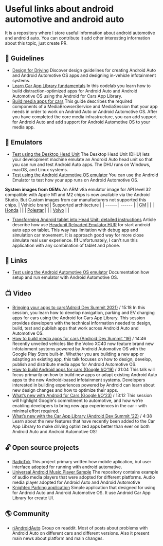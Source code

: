 # Useful links about android automotive and android auto

It is a repository where I store useful information about android automotive and android auto. You can contribute it add other interesting information about this topic, just create PR.

## 🦮 Guidelines

- [Design for Driving](https://developers.google.com/cars/design)
Discover design guidelines for creating Android Auto and Android Automotive OS apps and designing in-vehicle infotainment systems.
- [Learn Car App Library fundamentals](https://developer.android.com/codelabs/car-app-library-fundamentals#0)
In this codelab you learn how to build distraction-optimized apps for Android Auto and Android Automotive OS using the Android for Cars App Library.
- [Build media apps for cars](https://developer.android.com/training/cars/media)
This guide describes the required components of a MediaBrowserService and MediaSession that your app needs in order to work on Android Auto or Android Automotive OS. After you have completed the core media infrastructure, you can add support for Android Auto and add support for Android Automotive OS to your media app.

## 📲 Emulators

- [Test using the Desktop Head Unit](https://developer.android.com/training/cars/testing/dhu)
The Desktop Head Unit (DHU) lets your development machine emulate an Android Auto head unit so that you can run and test Android Auto apps. The DHU runs on Windows, macOS, and Linux systems.
- [Test using the Android Automotive OS emulator](https://developer.android.com/training/cars/testing/emulator)
You can use the Android Emulator to test how your app runs on Android Automotive OS.

 **System images from OEMs**
An ARM v8a emulator image for API level 32 compatible with Apple M1 and M2 chips is now available via the Android Studio. But Custom images from car manufacturers not supported this chips.
| Vehicle brand | Supported architecture |
| ------ | ------ |
| [GM](https://developer.gm.com/in-vehicle-apps) |  |
| [Honda](https://global.honda/en/cars-apps/index.html) | |
| [Polestar](https://www.polestar.com/us/developer/get-started/emulator/) |  |
| [Volvo](https://developer.volvocars.com/in-car-apps/android-emulator-xc40/) |  |

- [Transforming Android tablet into Head Unit: detailed instructions](https://mygpstools.com/android-auto-tablet) Article describe how use [Headunit Reloaded Emulator HUR](https://play.google.com/store/apps/details?id=gb.xxy.hr&hl=en_US) for start android auto app on tablet. This way has limitation with debug app and simulation car movement. It is approach good way for more close simulate real user experience. **!!!** Unfortunately, I can't run this application with any combination of tablet and phone.

## 🔗 Links

- [Test using the Android Automotive OS emulator](https://developer.android.com/training/cars/testing/emulator)
Documentation how setup and run emulator with Android Automotive OS.

## 📺 Video

- [Bringing your apps to cars(Adroid Dev Summit 2021)](https://www.youtube.com/watch?v=ELeNmFrm4vM) / 15:18
In this session, you learn how to develop navigation, parking and EV charging apps for cars using the Android for Cars App Library. This session provides developers with the technical information needed to design, build, test and publish apps that work across Android Auto and Automotive OS.
- [How to build media apps for cars (Android Dev Summit '19)](https://www.youtube.com/watch?v=Ujwy_AoJnZs) / 14:46
Recently unveiled vehicles like the Volvo XC40 now feature brand new infotainment systems powered by Android Automotive OS with the Google Play Store built-in. Whether you are building a new app or adapting an existing app, this talk focuses on how to design, develop, publish and distribute media apps for Android Automotive OS.
- [How to build Android apps for cars (Google I/O'19)](https://www.youtube.com/watch?v=AHHERLwjUGo) / 31:04
This talk will focus primarily on how to build new apps or adapt existing Android Auto apps to the new Android-based infotainment systems. Developers interested in building experiences powered by Android can learn about new design changes and how to optimize their apps.
- [What’s new with Android for Cars (Google I/O'23)](https://www.youtube.com/watch?v=ii7PGDG0G5g) / 13:12
This session will highlight Google's commitment to automotive, and how we’re enabling developers to bring new app experiences in the car - with minimal effort required. 
- [What’s new with the Car App Library (Android Dev Summit '22)](https://www.youtube.com/watch?v=watUEk6_i-4) / 4:38
Learn about the new features that have recently been added to the Car App Library to make driving optimized apps better than ever on both Android Auto and Android Automotive OS!

## 🔓 Open source projects

- [RadioTok](RadioTok)
This project primary written how mobile aplication, but user interface adopted for running with android automative.
- [Universal Android Music Player Sample](https://github.com/android/uamp)
The repository contains example of audio media players that were adopted for different platforms. Audio media player adopted for Android Auto and Android Automotive
- [Knightec Parking application](https://github.com/daresaydigital/knightecParking)
Simple application that designed for using for Android Auto and Android Automotive OS. It use Android Car App Library  for create UI.

## 🌎 Community

- [r/AndroidAuto](https://www.reddit.com/r/AndroidAuto/)
Group on readdit. Most of posts about problems with Android Auto on different cars and different versions. Also it present main news about platform and main changes.
